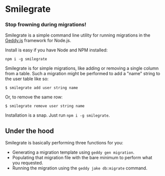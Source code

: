 # Smilegrate
### Stop frowning during migrations!

Smilegrate is a simple command line utility for running migrations in the [Geddy.js](geddyjs.org) framework for Node.js.

Install is easy if you have Node and NPM installed:
```
npm i -g smilegrate
```

Smilegrate is for simple migrations, like adding or removing a single column from a table.  Such a migration might be performed to add a "name" string to the user table like so:

```
$ smilegrate add user string name
```

Or, to remove the same row:

```
$ smilegrate remove user string name
```

Installation is a snap.  Just run `npm i -g smilegrate`.

## Under the hood

Smilegrate is basically performing three functions for you: 

- Generating a migration template using `geddy gen migration`.
- Populating that migration file with the bare minimum to perform what you requested.
- Running the migration using the `geddy jake db:migrate` command.

